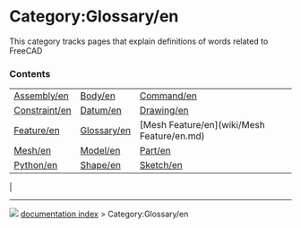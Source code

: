 # Category:Glossary/en
This category tracks pages that explain definitions of words related to FreeCAD

### Contents

|     |     |     |
| --- | --- | --- |
| [Assembly/en](wiki/Assembly/en.md) | [Body/en](wiki/Body/en.md) | [Command/en](wiki/Command/en.md) |
| [Constraint/en](wiki/Constraint/en.md) | [Datum/en](wiki/Datum/en.md) | [Drawing/en](wiki/Drawing/en.md) |
| [Feature/en](wiki/Feature/en.md) | [Glossary/en](wiki/Glossary/en.md) | [Mesh Feature/en](wiki/Mesh Feature/en.md) |
| [Mesh/en](wiki/Mesh/en.md) | [Model/en](wiki/Model/en.md) | [Part/en](wiki/Part/en.md) |
| [Python/en](wiki/Python/en.md) | [Shape/en](wiki/Shape/en.md) | [Sketch/en](wiki/Sketch/en.md) |
|



---
![](images/Right_arrow.png) [documentation index](../README.md) > Category:Glossary/en
